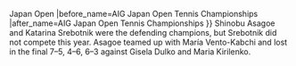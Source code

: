 Japan Open |before_name=AIG Japan Open Tennis Championships |after_name=AIG Japan Open Tennis Championships }} Shinobu Asagoe and Katarina Srebotnik were the defending champions, but Srebotnik did not compete this year. Asagoe teamed up with María Vento-Kabchi and lost in the final 7–5, 4–6, 6–3 against Gisela Dulko and Maria Kirilenko.
